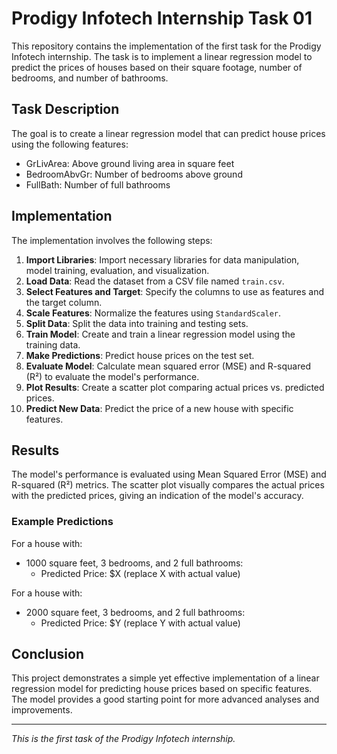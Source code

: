 # Prodigy Infotech Internship Task 01

This repository contains the implementation of the first task for the Prodigy Infotech internship. The task is to implement a linear regression model to predict the prices of houses based on their square footage, number of bedrooms, and number of bathrooms.

## Task Description

The goal is to create a linear regression model that can predict house prices using the following features:
- GrLivArea: Above ground living area in square feet
- BedroomAbvGr: Number of bedrooms above ground
- FullBath: Number of full bathrooms

## Implementation

The implementation involves the following steps:

1. **Import Libraries**: Import necessary libraries for data manipulation, model training, evaluation, and visualization.
2. **Load Data**: Read the dataset from a CSV file named `train.csv`.
3. **Select Features and Target**: Specify the columns to use as features and the target column.
4. **Scale Features**: Normalize the features using `StandardScaler`.
5. **Split Data**: Split the data into training and testing sets.
6. **Train Model**: Create and train a linear regression model using the training data.
7. **Make Predictions**: Predict house prices on the test set.
8. **Evaluate Model**: Calculate mean squared error (MSE) and R-squared (R²) to evaluate the model's performance.
9. **Plot Results**: Create a scatter plot comparing actual prices vs. predicted prices.
10. **Predict New Data**: Predict the price of a new house with specific features.

## Results

The model's performance is evaluated using Mean Squared Error (MSE) and R-squared (R²) metrics. The scatter plot visually compares the actual prices with the predicted prices, giving an indication of the model's accuracy.

### Example Predictions

For a house with:
- 1000 square feet, 3 bedrooms, and 2 full bathrooms:
  - Predicted Price: \$X (replace X with actual value)
  
For a house with:
- 2000 square feet, 3 bedrooms, and 2 full bathrooms:
  - Predicted Price: \$Y (replace Y with actual value)

## Conclusion

This project demonstrates a simple yet effective implementation of a linear regression model for predicting house prices based on specific features. The model provides a good starting point for more advanced analyses and improvements.

---

*This is the first task of the Prodigy Infotech internship.*


